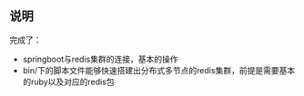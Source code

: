 ## 说明

完成了：
* springboot与redis集群的连接，基本的操作
* bin/下的脚本文件能够快速搭建出分布式多节点的redis集群，前提是需要基本的ruby以及对应的redis包
